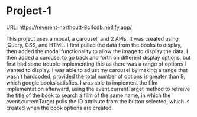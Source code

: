 # Project-1
URL: https://reverent-northcutt-8c4cdb.netlify.app/

This project uses a modal, a carousel, and 2 APIs. It was created using jQuery, CSS, and HTML. I first pulled the data from the books to display, then added the modal functionality to allow the image to display the data. I then added a carousel to go back and forth on different display options, but first had some trouble implementing this as there was a range of options I wanted to display. I was able to adjust my carousel by making a range that wasn't hardcoded, provided the total number of options is greater than 9, which google books satisfies. I was able to implement the film implementation afterward, using the event.currentTarget method to retreive the title of the book to search a film of the same name, in which the event.currentTarget pulls the ID attribute from the button selected, which is created when the book options are created.

